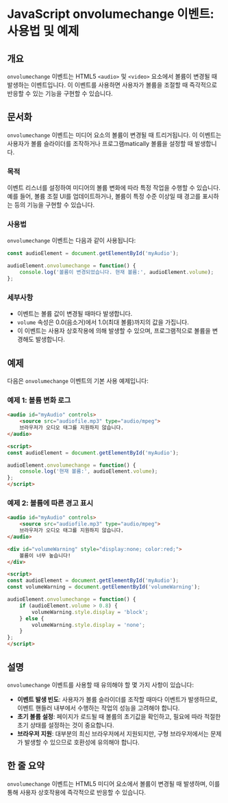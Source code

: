 <!--
Meta Description: # JavaScript onvolumechange 이벤트: 사용법 및 예제 ## 개요 `onvolumechange` 이벤트는 HTML5 `<audio>` 및 `<video>` 요소에서 볼륨이 변경될 때 발생하는 이벤트입니다. 이 이벤트를 사용하면 사용자가 볼륨을 조절할...
Meta Keywords: onvolumechange, audioelement, 이벤트는, audio, 볼륨이
-->

# JavaScript onvolumechange 이벤트: 사용법 및 예제

## 개요
`onvolumechange` 이벤트는 HTML5 `<audio>` 및 `<video>` 요소에서 볼륨이 변경될 때 발생하는 이벤트입니다. 이 이벤트를 사용하면 사용자가 볼륨을 조절할 때 즉각적으로 반응할 수 있는 기능을 구현할 수 있습니다.

## 문서화
`onvolumechange` 이벤트는 미디어 요소의 볼륨이 변경될 때 트리거됩니다. 이 이벤트는 사용자가 볼륨 슬라이더를 조작하거나 프로그램matically 볼륨을 설정할 때 발생합니다.

### 목적
이벤트 리스너를 설정하여 미디어의 볼륨 변화에 따라 특정 작업을 수행할 수 있습니다. 예를 들어, 볼륨 조절 UI를 업데이트하거나, 볼륨이 특정 수준 이상일 때 경고를 표시하는 등의 기능을 구현할 수 있습니다.

### 사용법
`onvolumechange` 이벤트는 다음과 같이 사용됩니다:

```javascript
const audioElement = document.getElementById('myAudio');

audioElement.onvolumechange = function() {
    console.log('볼륨이 변경되었습니다. 현재 볼륨:', audioElement.volume);
};
```

### 세부사항
- 이벤트는 볼륨 값이 변경될 때마다 발생합니다.
- `volume` 속성은 0.0(음소거)에서 1.0(최대 볼륨)까지의 값을 가집니다.
- 이 이벤트는 사용자 상호작용에 의해 발생할 수 있으며, 프로그램적으로 볼륨을 변경해도 발생합니다.

## 예제
다음은 `onvolumechange` 이벤트의 기본 사용 예제입니다:

### 예제 1: 볼륨 변화 로그
```html
<audio id="myAudio" controls>
    <source src="audiofile.mp3" type="audio/mpeg">
    브라우저가 오디오 태그를 지원하지 않습니다.
</audio>

<script>
const audioElement = document.getElementById('myAudio');

audioElement.onvolumechange = function() {
    console.log('현재 볼륨:', audioElement.volume);
};
</script>
```

### 예제 2: 볼륨에 따른 경고 표시
```html
<audio id="myAudio" controls>
    <source src="audiofile.mp3" type="audio/mpeg">
    브라우저가 오디오 태그를 지원하지 않습니다.
</audio>

<div id="volumeWarning" style="display:none; color:red;">
    볼륨이 너무 높습니다!
</div>

<script>
const audioElement = document.getElementById('myAudio');
const volumeWarning = document.getElementById('volumeWarning');

audioElement.onvolumechange = function() {
    if (audioElement.volume > 0.8) {
        volumeWarning.style.display = 'block';
    } else {
        volumeWarning.style.display = 'none';
    }
};
</script>
```

## 설명
`onvolumechange` 이벤트를 사용할 때 유의해야 할 몇 가지 사항이 있습니다:

- **이벤트 발생 빈도**: 사용자가 볼륨 슬라이더를 조작할 때마다 이벤트가 발생하므로, 이벤트 핸들러 내부에서 수행하는 작업의 성능을 고려해야 합니다.
- **초기 볼륨 설정**: 페이지가 로드될 때 볼륨의 초기값을 확인하고, 필요에 따라 적절한 초기 상태를 설정하는 것이 중요합니다.
- **브라우저 지원**: 대부분의 최신 브라우저에서 지원되지만, 구형 브라우저에서는 문제가 발생할 수 있으므로 호환성에 유의해야 합니다.

## 한 줄 요약
`onvolumechange` 이벤트는 HTML5 미디어 요소에서 볼륨이 변경될 때 발생하며, 이를 통해 사용자 상호작용에 즉각적으로 반응할 수 있습니다.